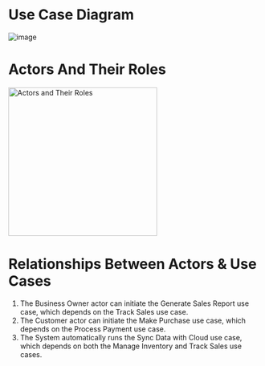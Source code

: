 # Use Case Diagram
![image](https://github.com/user-attachments/assets/0ba14dd7-9721-426d-b7a3-23d8af4b2fa2)


# Actors And Their Roles
<img width="296" alt="Actors and Their Roles" src="https://github.com/user-attachments/assets/9a832d95-2343-44b3-8ecc-72accb06ebb5" />

# Relationships Between Actors & Use Cases
1. The Business Owner actor can initiate the Generate Sales Report use case, which depends on the Track Sales use case.
2. The Customer actor can initiate the Make Purchase use case, which depends on the Process Payment use case.
3. The System automatically runs the Sync Data with Cloud use case, which depends on both the Manage Inventory and Track Sales use cases.


